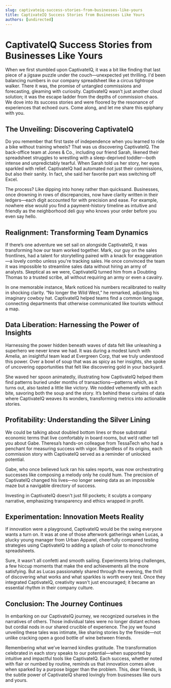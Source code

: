 ```yaml
---
slug: captivateiq-success-stories-from-businesses-like-yours
title: CaptivateIQ Success Stories from Businesses Like Yours
authors: [undirected]
---
```



# CaptivateIQ Success Stories from Businesses Like Yours

When we first stumbled upon CaptivateIQ, it was a bit like finding that last piece of a jigsaw puzzle under the couch—unexpected yet thrilling. I'd been balancing numbers in our company spreadsheet like a circus tightrope walker. There it was, the promise of untangled commissions and forecasting, gleaming with curiosity. CaptivateIQ wasn’t just another cloud solution; it was the escape ladder from the depths of commission chaos. We dove into its success stories and were floored by the resonance of experiences that echoed ours. Come along, and let me share this epiphany with you.

## The Unveiling: Discovering CaptivateIQ

Do you remember that first taste of independence when you learned to ride a bike without training wheels? That was us discovering CaptivateIQ. The back-office team at Jones & Co., including our friend Sarah, likened their spreadsheet struggles to wrestling with a sleep-deprived toddler—both intense and unpredictably tearful. When Sarah told us her story, her eyes sparkled with relief. CaptivateIQ had automated not just their commissions, but also their sanity. In fact, she said her favorite part was switching off Excel. 

The process? Like dipping into honey rather than quicksand. Businesses, once drowning in rows of discrepancies, now have clarity written in their ledgers—each digit accounted for with precision and ease. For example, nowhere else would you find a payment-history timeline as intuitive and friendly as the neighborhood deli guy who knows your order before you even say hello.

## Realignment: Transforming Team Dynamics

If there’s one adventure we set sail on alongside CaptivateIQ, it was transforming how our team worked together. Mark, our guy on the sales frontlines, had a talent for storytelling paired with a knack for exaggeration—a lovely combo unless you're tracking sales. He once convinced the team it was impossible to streamline sales data without hiring an army of analysts. Skeptical as we were, CaptivateIQ turned him from a Doubting Thomas to a trusted scribe, all without requiring an army or even a cavalry.

In one memorable instance, Mark noticed his numbers recalibrated to reality in shocking clarity. “No longer the Wild West,” he remarked, adjusting his imaginary cowboy hat. CaptivateIQ helped teams find a common language, connecting departments that otherwise communicated like tourists without a map. 

## Data Liberation: Harnessing the Power of Insights

Harnessing the power hidden beneath waves of data felt like unleashing a superhero we never knew we had. It was during a modest lunch with Amelia, an insightful team lead at Evergreen Corp, that we truly understood this power. Over a bowl of soup that was as spicy as her insights, she spoke of uncovering opportunities that felt like discovering gold in your backyard. 

She waved her spoon animatedly, illustrating how CaptivateIQ helped them find patterns buried under months of transactions—patterns which, as it turns out, also tasted a little like victory. We nodded vehemently with each bite, savoring both the soup and the story. It’s behind these curtains of data where CaptivateIQ weaves its wonders, transforming metrics into actionable stories.

## Profitability: Understanding the Silver Lining

We could be talking about doubled bottom lines or those substratal economic terms that live comfortably in board rooms, but we’d rather tell you about Gabe. Theresa’s hands-on colleague from TessaTech who had a penchant for measuring success with vigor. Regardless of its origins, each commission story with CaptivateIQ served as a reminder of unlocked potential. 

Gabe, who once believed luck ran his sales reports, was now orchestrating successes like composing a melody only he could hum. The precision of CaptivateIQ changed his lives—no longer seeing data as an impossible maze but a navigable directory of success.

Investing in CaptivateIQ doesn't just fill pockets; it sculpts a company narrative, emphasizing transparency and ethics wrapped in profit.

## Experimentation: Innovation Meets Reality

If innovation were a playground, CaptivateIQ would be the swing everyone wants a turn on. It was at one of those afterwork gatherings when Lucas, a plucky young manager from Urban Apparel, cheerfully compared testing strategies using CaptivateIQ to adding a splash of color to monochrome spreadsheets. 

Sure, it wasn't all confetti and smooth sailing. Experiments bring challenges, a few hiccup moments that make the end achievements all the more satisfying. But as Lucas passionately shared through the evening, the thrill of discovering what works and what sparkles is worth every test. Once they integrated CaptivateIQ, creativity wasn't just encouraged; it became an essential rhythm in their company culture.

## Conclusion: The Journey Continues

In embarking on our CaptivateIQ journey, we recognized ourselves in the narratives of others. Those individual tales were no longer distant echoes but cordial nods in our shared crucible of experience. The joy we found unveiling these tales was intimate, like sharing stories by the fireside—not unlike cracking open a good bottle of wine between friends. 

Remembering what we’ve learned kindles gratitude. The transformation celebrated in each story speaks to our potential—when supported by intuitive and impactful tools like CaptivateIQ. Each success, whether noted with flair or numbed by routine, reminds us that innovation comes alive when sparked by a purpose bigger than the problem. This, dear friends, is the subtle power of CaptivateIQ shared lovingly from businesses like ours and yours.